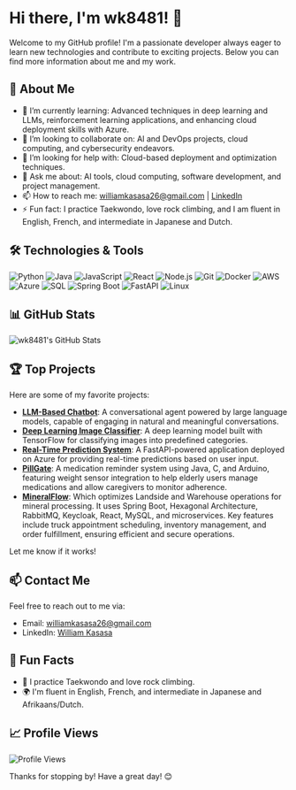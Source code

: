 # Hi there, I'm wk8481! 👋

Welcome to my GitHub profile! I'm a passionate developer always eager to learn new technologies and contribute to exciting projects. Below you can find more information about me and my work.

## 🚀 About Me

- 🌱 I’m currently learning: Advanced techniques in deep learning and LLMs, reinforcement learning applications, and enhancing cloud deployment skills with Azure.
- 👯 I’m looking to collaborate on: AI and DevOps projects, cloud computing, and cybersecurity endeavors.
- 🤔 I’m looking for help with: Cloud-based deployment and optimization techniques.
- 💬 Ask me about: AI tools, cloud computing, software development, and project management.
- 📫 How to reach me: williamkasasa26@gmail.com | [LinkedIn](https://www.linkedin.com/in/william-kasasa-5014a7166/)
- ⚡ Fun fact: I practice Taekwondo, love rock climbing, and I am fluent in English, French, and intermediate in Japanese and Dutch.

## 🛠️ Technologies & Tools

![Python](https://img.shields.io/badge/-Python-333?style=flat&logo=python)
![Java](https://img.shields.io/badge/-Java-333?style=flat&logo=java)
![JavaScript](https://img.shields.io/badge/-JavaScript-333?style=flat&logo=javascript)
![React](https://img.shields.io/badge/-React-333?style=flat&logo=react)
![Node.js](https://img.shields.io/badge/-Node.js-333?style=flat&logo=node.js)
![Git](https://img.shields.io/badge/-Git-333?style=flat&logo=git)
![Docker](https://img.shields.io/badge/-Docker-333?style=flat&logo=docker)
![AWS](https://img.shields.io/badge/-AWS-333?style=flat&logo=amazon-aws)
![Azure](https://img.shields.io/badge/-Azure-333?style=flat&logo=microsoft-azure)
![SQL](https://img.shields.io/badge/-SQL-333?style=flat&logo=postgresql)
![Spring Boot](https://img.shields.io/badge/-Spring%20Boot-333?style=flat&logo=spring)
![FastAPI](https://img.shields.io/badge/-FastAPI-333?style=flat&logo=fastapi)
![Linux](https://img.shields.io/badge/-Linux-333?style=flat&logo=linux)

## 📊 GitHub Stats

![wk8481's GitHub Stats](https://github-readme-stats.vercel.app/api?username=wk8481&show_icons=true&theme=dark)

## 🏆 Top Projects

Here are some of my favorite projects:

- [**LLM-Based Chatbot**](https://github.com/wk8481/LLM-SPACY-ML): A conversational agent powered by large language models, capable of engaging in natural and meaningful conversations.
- [**Deep Learning Image Classifier**](https://github.com/wk8481/EmotionCNNPredictor): A deep learning model built with TensorFlow for classifying images into predefined categories.
- [**Real-Time Prediction System**](https://github.com/wk8481/prediction-system): A FastAPI-powered application deployed on Azure for providing real-time predictions based on user input.
- [**PillGate**](https://github.com/wk8481/PillGate): A medication reminder system using Java, C, and Arduino, featuring weight sensor integration to help elderly users manage medications and allow caregivers to monitor adherence.
- [**MineralFlow**](https://github.com/wk8481/MineralFlowBackend): Which optimizes Landside and Warehouse operations for mineral processing. It uses Spring Boot, Hexagonal Architecture, RabbitMQ, Keycloak, React, MySQL, and microservices. Key features include truck appointment scheduling, inventory management, and order fulfillment, ensuring efficient and secure operations.

Let me know if it works!
## 📫 Contact Me

Feel free to reach out to me via:

- Email: williamkasasa26@gmail.com
- LinkedIn: [William Kasasa](https://www.linkedin.com/in/william-kasasa-5014a7166/)

## 🌟 Fun Facts

- 🥋 I practice Taekwondo and love rock climbing.
- 🌍 I'm fluent in English, French, and intermediate in Japanese and Afrikaans/Dutch.

## 📈 Profile Views

![Profile Views](https://komarev.com/ghpvc/?username=wk8481&color=blue)

Thanks for stopping by! Have a great day! 😊
